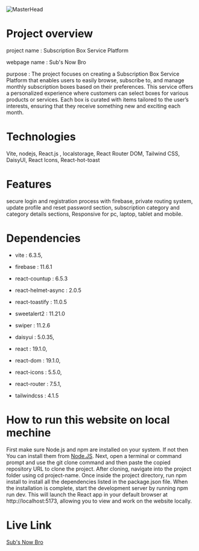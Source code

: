 ![MasterHead](https://i.ibb.co.com/Sw326TMv/Screenshot-2025-08-09-000400.png)

# Project overview
project name : Subscription Box Service Platform

webpage name : Sub's Now Bro

purpose : The project focuses on creating a Subscription Box Service Platform that enables users to easily browse, subscribe to, and manage monthly subscription boxes based on their preferences. This service offers a personalized experience where customers can select boxes for various products or services. Each box is curated with items tailored to the user’s interests, ensuring that they receive something new and exciting each month.

# Technologies
Vite, nodejs, React.js , localstorage, React Router DOM, Tailwind CSS, DaisyUI, React Icons, React-hot-toast

# Features
secure login and registration process with firebase, private routing system, update profile and reset password section, subscription category and category details sections, Responsive for pc, laptop, tablet and mobile.

# Dependencies
- vite : 6.3.5,

- firebase : 11.6.1

- react-countup : 6.5.3

- react-helmet-async : 2.0.5

- react-toastify : 11.0.5

- sweetalert2 : 11.21.0

- swiper : 11.2.6

- daisyui : 5.0.35,

- react : 19.1.0,

- react-dom : 19.1.0,

- react-icons : 5.5.0,

- react-router : 7.5.1,

- tailwindcss : 4.1.5 

# How to run this website on local mechine
First make sure Node.js and npm are installed on your system. If not then You can install them from [Node.JS](https://nodejs.org). Next, open a terminal or command prompt and use the git clone command and then paste the copied repository URL to clone the project. After cloning, navigate into the project folder using cd project-name. Once inside the project directory, run npm install to install all the dependencies listed in the package.json file. When the installation is complete, start the development server by running npm run dev. This will launch the React app in your default browser at http://localhost:5173, allowing you to view and work on the website locally.

# Live Link
[Sub's Now Bro](https://subscription-box-9dcac.web.app)
